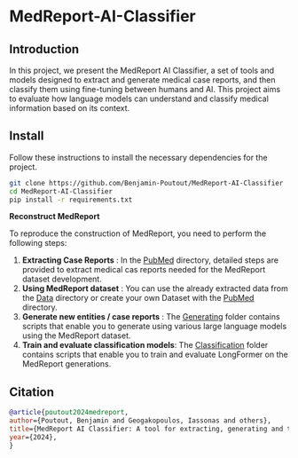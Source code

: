# MedReport-AI-Classifier

## Introduction
In this project, we present the MedReport AI Classifier, a set of tools and models designed to extract and generate medical case reports, and then classify them using fine-tuning between humans and AI. This project aims to evaluate how language models can understand and classify medical information based on its context.

## Install
Follow these instructions to install the necessary dependencies for the project.

```bash
git clone https://github.com/Benjamin-Poutout/MedReport-AI-Classifier
cd MedReport-AI-Classifier
pip install -r requirements.txt
```

**Reconstruct MedReport**

To reproduce the construction of MedReport, you need to perform the following steps:

1. **Extracting Case Reports** : In the [PubMed](https://github.com/Benjamin-Poutout/MedReport-AI-Classifier/tree/main/1.PubMed) directory, detailed steps are provided to extract medical cas reports needed for the MedReport dataset development.
2. **Using MedReport dataset** : You can use the already extracted data from the [Data](https://github.com/Benjamin-Poutout/MedReport-AI-Classifier/tree/main/2.Data) directory or create your own Dataset with the [PubMed](https://github.com/Benjamin-Poutout/MedReport-AI-Classifier/tree/main/1.PubMed) directory.
4. **Generate new entities / case reports** : The [Generating](https://github.com/Benjamin-Poutout/MedReport-AI-Classifier/tree/main/3.Generating) folder contains scripts that enable you to generate using various large language models using the MedReport dataset.
5. **Train and evaluate classification models**:  The [Classification](https://github.com/Benjamin-Poutout/MedReport-AI-Classifier/tree/main/4.Classification) folder contains scripts that enable you to train and evaluate LongFormer on the MedReport generations.

## Citation

```bibtex
@article{poutout2024medreport,
author={Poutout, Benjamin and Geogakopoulos, Iassonas and others},
title={MedReport AI Classifier: A tool for extracting, generating and testing French Medical Case Reports},
year={2024},
}
```
